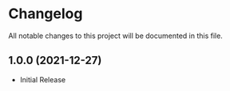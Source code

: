 # Changelog
All notable changes to this project will be documented in this file.

## 1.0.0 (2021-12-27)

* Initial Release